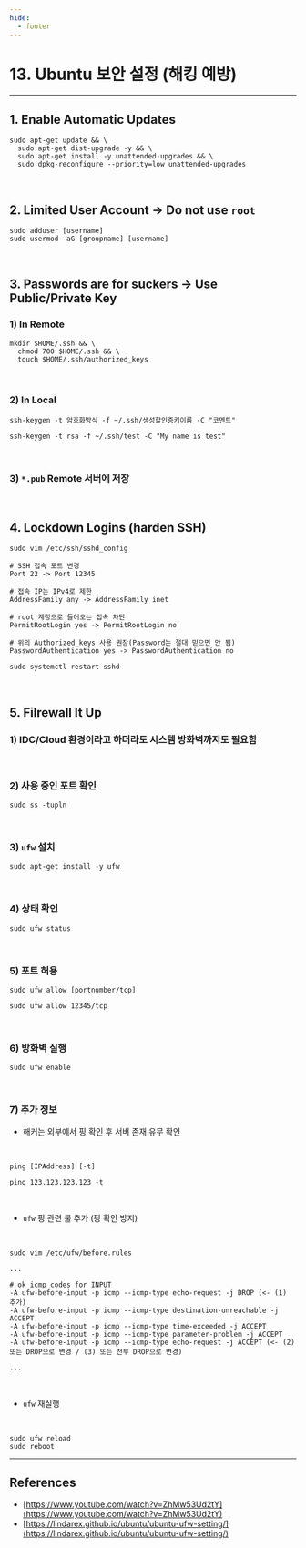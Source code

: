 ```yaml
---
hide:
  - footer
---
```


# 13. Ubuntu 보안 설정 (해킹 예방)

---

## 1. Enable Automatic Updates

```shell
sudo apt-get update && \
  sudo apt-get dist-upgrade -y && \
  sudo apt-get install -y unattended-upgrades && \
  sudo dpkg-reconfigure --priority=low unattended-upgrades
```

<br/>

## 2. Limited User Account → Do not use `root`

```shell
sudo adduser [username]
sudo usermod -aG [groupname] [username]
```

<br/>

## 3. Passwords are for suckers → Use Public/Private Key

### 1) In Remote

```shell
mkdir $HOME/.ssh && \
  chmod 700 $HOME/.ssh && \
  touch $HOME/.ssh/authorized_keys
```

<br/>

### 2) In Local

```shell
ssh-keygen -t 암호화방식 -f ~/.ssh/생성할인증키이름 -C "코멘트"
```

```shell
ssh-keygen -t rsa -f ~/.ssh/test -C "My name is test"
```

<br/>

### 3) `*.pub` Remote 서버에 저장

<br/>

## 4. Lockdown Logins (harden SSH)

```shell
sudo vim /etc/ssh/sshd_config
```

```
# SSH 접속 포트 변경
Port 22 -> Port 12345

# 접속 IP는 IPv4로 제한
AddressFamily any -> AddressFamily inet

# root 계정으로 들어오는 접속 차단
PermitRootLogin yes -> PermitRootLogin no

# 위의 Authorized_keys 사용 권장(Password는 절대 믿으면 안 됨)
PasswordAuthentication yes -> PasswordAuthentication no
```

```shell
sudo systemctl restart sshd
```

<br/>

## 5. Filrewall It Up

### 1) IDC/Cloud 환경이라고 하더라도 시스템 방화벽까지도 필요함

<br/>

### 2) 사용 중인 포트 확인

```shell
sudo ss -tupln
```

<br/>

### 3) `ufw` 설치

```shell
sudo apt-get install -y ufw
```

<br/>

### 4) 상태 확인

```shell
sudo ufw status
```

<br/>

### 5) 포트 허용

```shell
sudo ufw allow [portnumber/tcp]
```

```shell
sudo ufw allow 12345/tcp
```

<br/>

### 6) 방화벽 실행

```shell
sudo ufw enable
```

<br/>

### 7) 추가 정보

- 해커는 외부에서 핑 확인 후 서버 존재 유무 확인

<br/>

```shell
ping [IPAddress] [-t]
```

```shell
ping 123.123.123.123 -t
```

<br/>

- `ufw` 핑 관련 룰 추가 (핑 확인 방지)

<br/>

```shell
sudo vim /etc/ufw/before.rules
```

```
...

# ok icmp codes for INPUT
-A ufw-before-input -p icmp --icmp-type echo-request -j DROP (<- (1) 추가)
-A ufw-before-input -p icmp --icmp-type destination-unreachable -j ACCEPT
-A ufw-before-input -p icmp --icmp-type time-exceeded -j ACCEPT
-A ufw-before-input -p icmp --icmp-type parameter-problem -j ACCEPT
-A ufw-before-input -p icmp --icmp-type echo-request -j ACCEPT (<- (2) 또는 DROP으로 변경 / (3) 또는 전부 DROP으로 변경)

...
```

<br/>

- `ufw` 재실행

<br/>

```shell
sudo ufw reload
sudo reboot
```

---

## References

- [https://www.youtube.com/watch?v=ZhMw53Ud2tY](https://www.youtube.com/watch?v=ZhMw53Ud2tY)
- [https://lindarex.github.io/ubuntu/ubuntu-ufw-setting/](https://lindarex.github.io/ubuntu/ubuntu-ufw-setting/)
